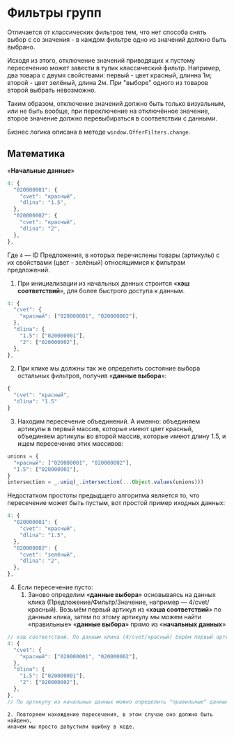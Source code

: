 # Фильтры групп

Отличается от классических фильтров тем, что нет способа снять выбор с со
значения - в каждом фильтре одно из значений должно быть выбрано.

Исходя из этого, отключение значений приводящих к пустому пересечению может
завести в тупик классический фильтр. Например, два товара с двумя свойствами:
первый - цвет красный, длинна 1м; второй - цвет зелёный, длина 2м. При "выборе"
одного из товаров второй выбрать невозможно.

Таким образом, отключение значений должно быть только визуальным, или не быть
вообще, при переключение на отключённое значение, второе значение должно
перевыбираться в соответствии с данными.

Бизнес логика описана в методе `window.OfferFilters.change`.

## Математика

«__Начальные данные__»

```js
4: {
  "020000001": {
    "cvet": "красный",
    "dlina": "1.5",
  },
  "020000002": {
    "cvet": "красный",
    "dlina": "2",
  },
},
```

Где `4` — ID Предложения, в которых перечислены товары (артикулы) с их
свойствами (цвет - зелёный) относящимися к фильтрам предложений.

1. При инициализации из начальных данных строится «__хэш соответствий__», для
более быстрого доступа к данным.

```js
4: {
  "cvet": {
    "красный": ["020000001", "020000002"],
  },
  "dlina": {
    "1.5": ["020000001"],
    "2": ["020000002"],
  },
},
```

2. При клике мы должны так же определить состояние выбора остальных фильтров,
получив «__данные выбора__»:

```js
{
  "cvet": "красный",
  "dlina": "1.5"
}
```

3. Находим пересечение объединений. А именно: объединяем артикулы в первый
массив, которые имеют цвет красный, объединяем артикулы во второй массив,
которые имеют длину 1.5, и ищем пересечение этих массивов:
```js
unions = {
  "красный": ["020000001", "020000002"],
  "1.5": ["020000001"],
}
intersection = _.uniq(_.intersection(...Object.values(unions)))
```
Недостатком простоты предыдщего алгоритма является то, что пересечение может
быть пустым, вот простой пример иходных данных:
```js
4: {
  "020000001": {
    "cvet": "красный",
    "dlina": "1.5",
  },
  "020000002": {
    "cvet": "зелёный",
    "dlina": "2",
  },
},
```

4. Если пересечение пусто:
    1. Заново определим «__данные выбора__» основываясь на данных клика
    (Предложение/Фильтр/Значение, например — 4/cvet/красный). Возьмём первый
    артикул из «__хэша соответствий__» по данным клика, затем по этому артикулу мы
    можем найти «правильные» «__данные выбора__» прямо из «__начальных данных__»
```js
// хэш соответствий. По данным клика (4/cvet/красный) берём первый артикул - 020000001
4: {
  "cvet": {
    "красный": ["020000001", "020000002"],
  },
  "dlina": {
    "1.5": ["020000001"],
    "2": ["020000002"],
  },
},
// По артикулу из начальных данных можно определить "правильные" данные выбора.
```

    2. Повторяем нахождение пересечения, в этом случае оно должно быть найдено,
    иначем мы просто допустили ошибку в коде.

